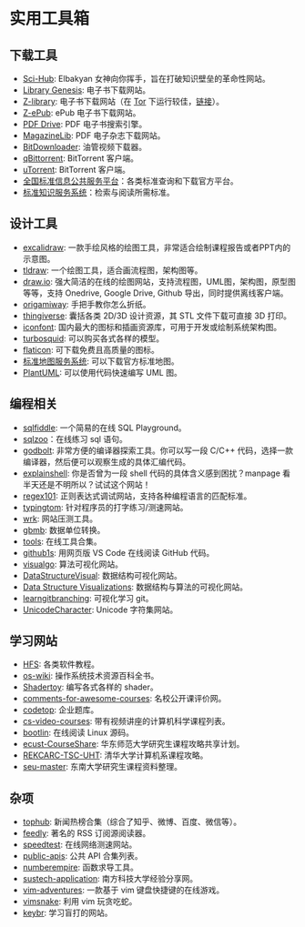 # 实用工具箱

## 下载工具

- [Sci-Hub](https://sci-hub.se/): Elbakyan 女神向你挥手，旨在打破知识壁垒的革命性网站。
- [Library Genesis](http://libgen.is/): 电子书下载网站。
- [Z-library](https://z-lib.is/): 电子书下载网站（在 [Tor](https://www.torproject.org/) 下运行较佳，[链接](http://loginzlib2vrak5zzpcocc3ouizykn6k5qecgj2tzlnab5wcbqhembyd.onion/)）。
- [Z-ePub](https://z-epub.com/): ePub 电子书下载网站。
- [PDF Drive](https://www.pdfdrive.com/): PDF 电子书搜索引擎。
- [MagazineLib](https://magazinelib.com/): PDF 电子杂志下载网站。
- [BitDownloader](https://bitdownloader.io/): 油管视频下载器。
- [qBittorrent](https://www.qbittorrent.org/download.php): BitTorrent 客户端。
- [uTorrent](https://www.utorrent.com): BitTorrent 客户端。
- [全国标准信息公共服务平台](https://std.samr.gov.cn/)：各类标准查询和下载官方平台。
- [标准知识服务系统](http://www.standards.com.cn/)：检索与阅读所需标准。

## 设计工具

- [excalidraw](https://excalidraw.com/): 一款手绘风格的绘图工具，非常适合绘制课程报告或者PPT内的示意图。
- [tldraw](https://www.tldraw.com/): 一个绘图工具，适合画流程图，架构图等。
- [draw.io](https://app.diagrams.net/): 强大简洁的在线的绘图网站，支持流程图，UML图，架构图，原型图等等，支持 Onedrive, Google Drive, Github 导出，同时提供离线客户端。
- [origamiway](https://www.origamiway.com/paper-folding-crafts-step-by-step.shtml): 手把手教你怎么折纸。
- [thingiverse](https://www.thingiverse.com/): 囊括各类 2D/3D 设计资源，其 STL 文件下载可直接 3D 打印。
- [iconfont](https://www.iconfont.cn/): 国内最大的图标和插画资源库，可用于开发或绘制系统架构图。
- [turbosquid](https://www.turbosquid.com/): 可以购买各式各样的模型。
- [flaticon](https://www.flaticon.com/): 可下载免费且高质量的图标。
- [标准地图服务系统](http://bzdt.ch.mnr.gov.cn/): 可以下载官方标准地图。
- [PlantUML](https://plantuml.com/zh/): 可以使用代码快速编写 UML 图。

## 编程相关

- [sqlfiddle](http://www.sqlfiddle.com/): 一个简易的在线 SQL Playground。
- [sqlzoo](https://sqlzoo.net/wiki/SQL_Tutorial)：在线练习 sql 语句。
- [godbolt](https://godbolt.org/): 非常方便的编译器探索工具。你可以写一段 C/C++ 代码，选择一款编译器，然后便可以观察生成的具体汇编代码。
- [explainshell](https://explainshell.com/): 你是否曾为一段 shell 代码的具体含义感到困扰？manpage 看半天还是不明所以？试试这个网站！
- [regex101](https://regex101.com/): 正则表达式调试网站，支持各种编程语言的匹配标准。
- [typingtom](https://www.typingtom.com/lessons): 针对程序员的打字练习/测速网站。
- [wrk](https://github.com/wg/wrk): 网站压测工具。
- [gbmb](https://www.gbmb.org/): 数据单位转换。
- [tools](https://tools.fun/): 在线工具合集。
- [github1s](https://github1s.com/): 用网页版 VS Code 在线阅读 GitHub 代码。
- [visualgo](https://visualgo.net/en): 算法可视化网站。
- [DataStructureVisual](http://www.rmboot.com/): 数据结构可视化网站。
- [Data Structure Visualizations](https://www.cs.usfca.edu/~galles/visualization/Algorithms.html): 数据结构与算法的可视化网站。
- [learngitbranching](https://learngitbranching.js.org/?locale=zh_CN): 可视化学习 git。
- [UnicodeCharacter](https://unicode-table.com/en/): Unicode 字符集网站。

## 学习网站

- [HFS](https://hepsoftwarefoundation.org/training/curriculum.html): 各类软件教程。
- [os-wiki](https://wiki.osdev.org/Main_Page): 操作系统技术资源百科全书。
- [Shadertoy](https://www.shadertoy.com/): 编写各式各样的 shader。
- [comments-for-awesome-courses](https://conanhujinming.github.io/comments-for-awesome-courses/): 名校公开课评价网。
- [codetop](https://codetop.cc/home): 企业题库。
- [cs-video-courses](https://github.com/Developer-Y/cs-video-courses): 带有视频讲座的计算机科学课程列表。
- [bootlin](https://elixir.bootlin.com/linux/v2.6.39.4/source/include/linux): 在线阅读 Linux 源码。
- [ecust-CourseShare](https://github.com/tianyilt/ecnu-PGCourseShare): 华东师范大学研究生课程攻略共享计划。
- [REKCARC-TSC-UHT](https://github.com/PKUanonym/REKCARC-TSC-UHT): 清华大学计算机系课程攻略。
- [seu-master](https://github.com/oneman233/seu-master): 东南大学研究生课程资料整理。

## 杂项

- [tophub](https://tophub.today/): 新闻热榜合集（综合了知乎、微博、百度、微信等）。
- [feedly](https://feedly.com/): 著名的 RSS 订阅源阅读器。
- [speedtest](https://www.speedtest.net/zh-Hans): 在线网络测速网站。
- [public-apis](https://github.com/public-apis/public-apis): 公共 API 合集列表。
- [numberempire](https://zh.numberempire.com/derivativecalculator.php): 函数求导工具。
- [sustech-application](https://sustech-application.com/#/grad-application/computer-science-and-engineering/README): 南方科技大学经验分享网。
- [vim-adventures](https://vim-adventures.com/): 一款基于 vim 键盘快捷键的在线游戏。
- [vimsnake](https://vimsnake.com/): 利用 vim 玩贪吃蛇。
- [keybr](https://www.keybr.com/): 学习盲打的网站。
